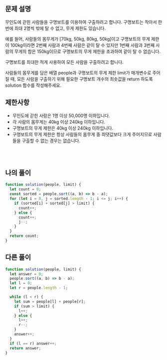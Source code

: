 ## 문제 설명

무인도에 갇힌 사람들을 구명보트를 이용하여 구출하려고 합니다. 구명보트는 작아서 한 번에 최대 2명씩 밖에 탈 수 없고, 무게 제한도 있습니다.

예를 들어, 사람들의 몸무게가 [70kg, 50kg, 80kg, 50kg]이고 구명보트의 무게 제한이 100kg이라면 2번째 사람과 4번째 사람은 같이 탈 수 있지만 1번째 사람과 3번째 사람의 무게의 합은 150kg이므로 구명보트의 무게 제한을 초과하여 같이 탈 수 없습니다.

구명보트를 최대한 적게 사용하여 모든 사람을 구출하려고 합니다.

사람들의 몸무게를 담은 배열 people과 구명보트의 무게 제한 limit가 매개변수로 주어질 때, 모든 사람을 구출하기 위해 필요한 구명보트 개수의 최솟값을 return 하도록 solution 함수를 작성해주세요.

## 제한사항

- 무인도에 갇힌 사람은 1명 이상 50,000명 이하입니다.
- 각 사람의 몸무게는 40kg 이상 240kg 이하입니다.
- 구명보트의 무게 제한은 40kg 이상 240kg 이하입니다.
- 구명보트의 무게 제한은 항상 사람들의 몸무게 중 최댓값보다 크게 주어지므로 사람들을 구출할 수 없는 경우는 없습니다.

<br/>
<br/>

## 나의 풀이

```js
function solution(people, limit) {
  let count = 0;
  const sorted = people.sort((a, b) => b - a);
  for (let i = 0, j = sorted.length - 1; i <= j; i++) {
    if (sorted[i] + sorted[j] > limit) {
      count++;
    } else {
      count++;
      j--;
    }
  }
  return count;
}
```

## 다른 풀이

```js
function solution(people, limit) {
  let answer = 0;
  people.sort((a, b) => b - a);
  let l = 0;
  let r = people.length - 1;

  while (l < r) {
    let sum = people[l] + people[r];
    if (sum > limit) {
      l++;
    } else {
      l++;
      r--;
    }
    answer++;
  }
  if (l == r) answer++;
  return answer;
}
```
